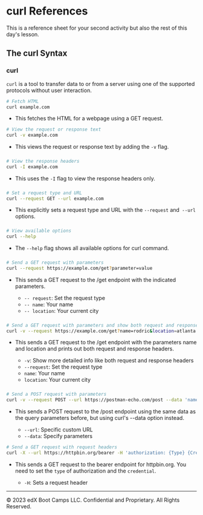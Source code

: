 # curl References

This is a reference sheet for your second activity but also the rest of this day's lesson.

## The curl Syntax

### curl

`curl` is a tool to transfer data to or from a server using one of the supported protocols without user interaction.

```bash
# Fetch HTML
curl example.com
```

- This fetches the HTML for a webpage using a GET request.

```bash
# View the request or response text
curl -v example.com
```

- This views the request or response text by adding the `-v` flag.


###

```bash
# View the response headers
curl -I example.com
```

- This uses the `-I`  flag to view the response headers only.



###

```bash
# Set a request type and URL
curl --request GET --url example.com
```

- This explicitly sets a request type and URL with the `--request` and` --url` options.


###

```bash
# View available options
curl --help
```

- The `--help` flag shows all available options for curl command.

###

```bash
# Send a GET request with parameters
curl --request https://example.com/get?parameter=value
```

- This sends a GET request to the /get endpoint with the indicated parameters. 

  - `-- request`: Set the request type
  - `-- name`: Your name
  - `-- location`: Your current city


###

```bash
# Send a GET request with parameters and show both request and response headers
curl -v --request https://example.com/get?name=rodric&location=atlanta
```

- This sends a GET request to the /get endpoint with the parameters name and location and prints out both request and response headers.

  - `-v`: Show more detailed info like both request and response headers
  - `--request`: Set the request type
  - `name`: Your name
  - `location`: Your current city


###

```bash
# Send a POST request with parameters
curl -v --request POST --url https://postman-echo.com/post --data 'name=<yourname>&location=<yourlocation>'
```

- This sends a POST request to the /post endpoint using the same data as the query parameters before, but using curl's --data option instead.

  - `--url`: Specific custom URL
  - `--data`: Specify parameters

```bash
# Send a GET request with request headers
curl -X --url https://httpbin.org/bearer -H 'authorization: {Type} {Credential}'
```

- This sends a GET request to the bearer endpoint for httpbin.org. You need to set the `type` of authorization and the `credential`.

  - `-H`: Sets a request header
    

---

&copy; 2023 edX Boot Camps LLC. Confidential and Proprietary. All Rights Reserved.  